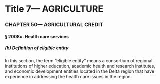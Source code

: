 
# Title 7— AGRICULTURE
### CHAPTER 50— AGRICULTURAL CREDIT
#### § 2008u. Health care services
##### (b) Definition of eligible entity

In this section, the term “eligible entity” means a consortium of regional institutions of higher education, academic health and research institutes, and economic development entities located in the Delta region that have experience in addressing the health care issues in the region.
